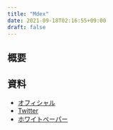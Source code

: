 ```yaml
---
title: "Mdex"
date: 2021-09-18T02:16:55+09:00
draft: false
---
```

## 概要

## 資料

- [オフィシャル](https://mdex.com/#/)
- [Twitter](https://twitter.com/mdexswap)
- [ホワイトペーパー](https://whitepaper.io/document/719/mdex-whitepaper)

